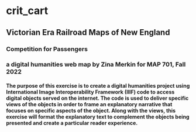 # crit_cart
## Victorian Era Railroad Maps of New England
### Competition for Passengers
### a digital humanities web map by Zina Merkin for MAP 701, Fall 2022    
#### The purpose of this exercise is to create a digital humanities project using International Image Interoperability Framework (IIIF) code to access digital objects served on the internet. The code is used to deliver specific views of the objects in order to frame an explanatory narrative that focuses on specific aspects of the object. Along with the views, this exercise will format the explanatory text to complement the objects being presented and create a particular reader experience. 
